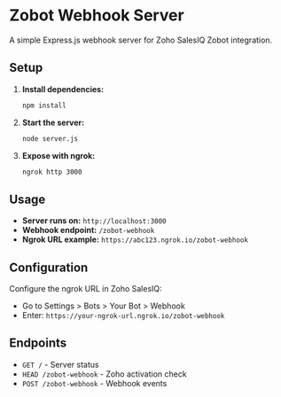 # Zobot Webhook Server

A simple Express.js webhook server for Zoho SalesIQ Zobot integration.

## Setup

1. **Install dependencies:**
   ```bash
   npm install
   ```

2. **Start the server:**
   ```bash
   node server.js
   ```

3. **Expose with ngrok:**
   ```bash
   ngrok http 3000
   ```

## Usage

- **Server runs on:** `http://localhost:3000`
- **Webhook endpoint:** `/zobot-webhook`
- **Ngrok URL example:** `https://abc123.ngrok.io/zobot-webhook`

## Configuration

Configure the ngrok URL in Zoho SalesIQ:
- Go to Settings > Bots > Your Bot > Webhook
- Enter: `https://your-ngrok-url.ngrok.io/zobot-webhook`

## Endpoints

- `GET /` - Server status
- `HEAD /zobot-webhook` - Zoho activation check
- `POST /zobot-webhook` - Webhook events